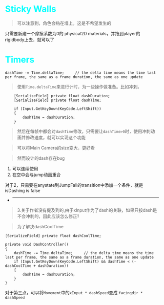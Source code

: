 <style>
h1 {
    color: aqua;
}
h2{
    color: rgb(0, 181, 201);
}
h3,h4 {
    color: #FF70DB93;    
}

</style>

# Sticky Walls

> 可以注意到，角色会粘在墙上，这是不希望发生的

只需要新建一个摩擦系数为0的 physical2D materials，并拖到player的rigidbody上去，就可以了

# Timers

    dashTime -= Time.deltaTime;     // the delta time means the time last per frame, the same as a frame duration, the same as one update

> 使用`Time.deltaTime`来进行计时，为一些操作做准备。比如冲刺。

        [SerializeField] private float dashDuration;    
        [SerializeField] private float dashTime;

        if (Input.GetKeyDown(KeyCode.LeftShift))
        {
            dashTime = dashDuration;
        }

> 然后在每帧中都会对`dashTime`修改，只需要让`dashTime>0`时，使用冲刺动画并修改速度，就可以实现这个功能


> 可以将Main Camera的size变大，更好看


> 然而设计的dash存在bug
1. 可以连续使用
2. 在空中会与jump动画重合


对于2，只需要在anystate到JumpFall的transition中添加一个条件，就是isDashing is false

* -----------------------------------

> 3.关于作者没有提及到的,由于xInput作为了dash的关联，如果只按dash是不会冲刺的，因此应该怎么修正?


> 为了解决dashCoolTime

    [SerializeField] private float dashCoolTime;

    private void DashController()
    {
        dashTime -= Time.deltaTime;     // the delta time means the time last per frame, the same as a frame duration, the same as one update
        if (Input.GetKeyDown(KeyCode.LeftShift) && dashTime < (-dashCoolTime + dashDuration))
        {
            dashTime = dashDuration;
        }
    }

对于第三点，可以将`Movement`中的`xInput * dashSpeed`变成 `facingdir * dashSpeed`